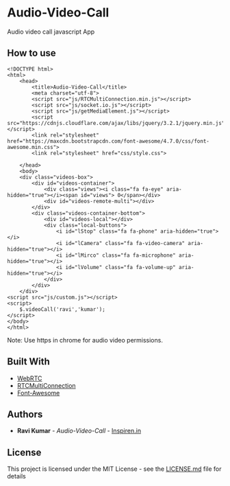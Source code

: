 # Audio-Video-Call

Audio video call javascript App

## How to use    
    <!DOCTYPE html>
	<html>
	    <head>
	        <title>Audio-Video-Call</title>
	        <meta charset="utf-8">
	        <script src="js/RTCMultiConnection.min.js"></script>
	        <script src="js/socket.io.js"></script>
	        <script src="js/getMediaElement.js"></script>
	        <script src="https://cdnjs.cloudflare.com/ajax/libs/jquery/3.2.1/jquery.min.js"></script>
	        <link rel="stylesheet" href="https://maxcdn.bootstrapcdn.com/font-awesome/4.7.0/css/font-awesome.min.css">
	        <link rel="stylesheet" href="css/style.css"> 
	        
	    </head>
	    <body>
	    <div class="videos-box">
	        <div id="videos-container">
	            <div class="views"><i class="fa fa-eye" aria-hidden="true"></i><span id="views"> 0</span></div>
	            <div id="videos-remote-multi"></div>
	        </div>
	        <div class="videos-container-bottom">
	            <div id="videos-local"></div>
	            <div class="local-buttons">
	                <i id="lStop" class="fa fa-phone" aria-hidden="true"></i>
	                <i id="lCamera" class="fa fa-video-camera" aria-hidden="true"></i>
	                <i id="lMirco" class="fa fa-microphone" aria-hidden="true"></i>
	                <i id="lVolume" class="fa fa-volume-up" aria-hidden="true"></i>
	            </div>
	        </div>
	    </div>
	<script src="js/custom.js"></script>    
	<script>
	    $.videoCall('ravi','kumar');
	</script>    
	</body>
	</html>   

Note: Use https in chrome for audio video permissions.

## Built With

* [WebRTC](https://github.com/webrtc)
* [RTCMultiConnection](https://github.com/muaz-khan/RTCMultiConnection)
* [Font-Awesome](https://github.com/FortAwesome/Font-Awesome)

## Authors

* **Ravi Kumar** - *Audio-Video-Call* - [Inspiren.in](https://inspiren.in)

## License

This project is licensed under the MIT License - see the [LICENSE.md](license.md) file for details
